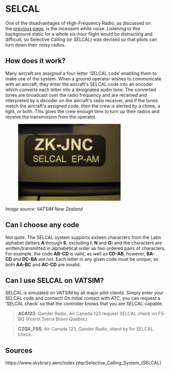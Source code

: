 
<!--
title: SELCAL
description: A short introduction to SELCAL.
published: true
date: 2021-08-07T02:46:13.657Z
tags: 
editor: undefined
dateCreated: 2020-09-11T03:44:47.128Z
-->

# SELCAL
<p>One of the disadvantages of High-Frequency Radio, as discussed on the&nbsp;<a href="https://knowledgebase.ganderoceanic.com/atc/hf-radio">previous page</a>, is the incessant white noise. Listening to this background static for a whole six-hour flight would be distracting and difficult, so Selective Calling (or SELCAL) was devised so that pilots can turn down their noisy radios.</p>
<h2>How does it work?</h2>
<p>Many aircraft are assigned a four-letter ‘SELCAL code’ enabling them to make use of the system. When a ground operator wishes to communicate with an aircraft, they enter the aircraft's SELCAL code into an encoder which converts each letter into a designated audio tone. The converted tones are broadcast over the radio frequency and are received and interpreted by a decoder on the aircraft's radio receiver, and if the tones match the aircraft's assigned code, then the crew is alerted by a chime, a light, or both. This gives the crew enough time to turn up their radios and receive the transmission from the operator.</p>
<figure class="image"><img src="/img/selcal_code.jpg"></figure>
<p><i>Image source: VATSIM New Zealand</i></p>

## Can I choose any code
<p>Not quite. The SELCAL system supports sixteen characters from the Latin alphabet (letters&nbsp;<strong>A&nbsp;</strong>through&nbsp;<strong>S</strong>, excluding&nbsp;<strong>I</strong>,&nbsp;<strong>N&nbsp;</strong>and&nbsp;<strong>O</strong>) and the characters are written/transmitted in alphabetical order as two ordered pairs of characters. For example, the code&nbsp;<strong>AB-CD&nbsp;</strong>is valid, as well as&nbsp;<strong>CD-AB</strong>, however,&nbsp;<strong>BA-CD&nbsp;</strong>and&nbsp;<strong>DC-BA</strong>&nbsp;are not. Each letter in any given code must be unique, so both&nbsp;<strong>AA-BC</strong>&nbsp;and&nbsp;<strong>AC-CD</strong>&nbsp;are invalid.</p>
<h2>Can I use SELCAL on VATSIM?</h2>
<p>SELCAL is simulated on VATSIM by all major pilot clients. Simply enter your SELCAL code and connect! On initial contact with ATC, you can request a ‘SELCAL check’ so that the controller knows that you are SELCAL-capable.</p>
<blockquote>
  <p><strong>ACA123</strong>: Gander Radio, Air Canada 123 request SELCAL check on FS-BQ (Foxrot Sierra Bravo Quebec)</p>
</blockquote>
<blockquote>
  <p><strong>CZQX_FSS</strong>: Air Canada 123, Gander Radio, stand by for SELCAL check.</p>
</blockquote>

## Sources
<p>https://www.skybrary.aero/index.php/Selective_Calling_System_(SELCAL)</p>
